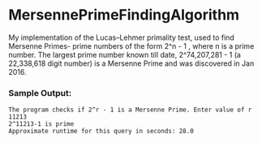 # MersennePrimeFindingAlgorithm
My implementation of the Lucas–Lehmer primality test, used to find Mersenne Primes- prime numbers of the form 2^n - 1 , where n is a prime number. The largest prime number known till date, 2^74,207,281 - 1 (a 22,338,618 digit number) is a Mersenne Prime and was discovered in Jan 2016.

### Sample Output:
```
The program checks if 2^r - 1 is a Mersenne Prime. Enter value of r
11213         
2^11213-1 is prime
Approximate runtime for this query in seconds: 28.0
```
